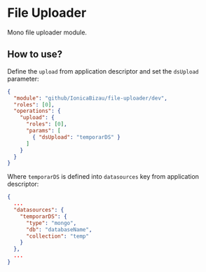 File Uploader
=============

Mono file uploader module.

## How to use?

Define the `upload` from application descriptor and set the `dsUpload` parameter:


```JSON
{
  "module": "github/IonicaBizau/file-uploader/dev",
  "roles": [0],
  "operations": {
    "upload": {
      "roles": [0],
      "params": [
        { "dsUpload": "temporarDS" }
      ]
    }
  }
}
```

Where `temporarDS` is defined into `datasources` key from application descriptor:

```JSON
{
  ...
  "datasources": {
    "temporarDS": {
      "type": "mongo",
      "db": "databaseName",
      "collection": "temp"
    }
  },
  ...
}
```
